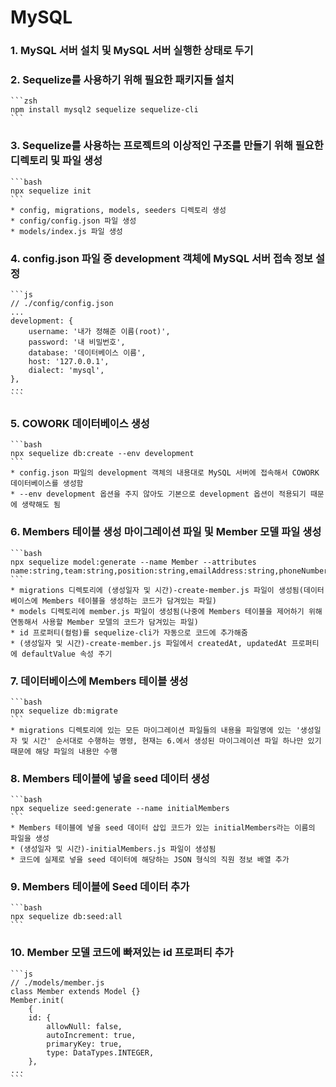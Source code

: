 # MySQL 

### 1. MySQL 서버 설치 및 MySQL 서버 실행한 상태로 두기 
### 2. Sequelize를 사용하기 위해 필요한 패키지들 설치
    ```zsh
    npm install mysql2 sequelize sequelize-cli
    ```
### 3. Sequelize를 사용하는 프로젝트의 이상적인 구조를 만들기 위해 필요한 디렉토리 및 파일 생성
    ```bash
    npx sequelize init
    ```
    * config, migrations, models, seeders 디렉토리 생성
    * config/config.json 파일 생성
    * models/index.js 파일 생성
### 4. config.json 파일 중 development 객체에 MySQL 서버 접속 정보 설정
    ```js
    // ./config/config.json
    ...
    development: {
        username: '내가 정해준 이름(root)',
        password: '내 비밀번호',
        database: '데이터베이스 이름',
        host: '127.0.0.1',
        dialect: 'mysql',
    },
    ...
    ```
### 5. COWORK 데이터베이스 생성
    ```bash
    npx sequelize db:create --env development
    ```
    * config.json 파일의 development 객체의 내용대로 MySQL 서버에 접속해서 COWORK 데이터베이스를 생성함
    * --env development 옵션을 주지 않아도 기본으로 development 옵션이 적용되기 때문에 생략해도 됨
### 6. Members 테이블 생성 마이그레이션 파일 및 Member 모델 파일 생성
    ```bash
    npx sequelize model:generate --name Member --attributes name:string,team:string,position:string,emailAddress:string,phoneNumber:string,admissionDate:date,birthday:date,profileImage:string 
    ```
    * migrations 디렉토리에 (생성일자 및 시간)-create-member.js 파일이 생성됨(데이터베이스에 Members 테이블을 생성하는 코드가 담겨있는 파일)
    * models 디렉토리에 member.js 파일이 생성됨(나중에 Members 테이블을 제어하기 위해 연동해서 사용할 Member 모델의 코드가 담겨있는 파일)
    * id 프로퍼티(컬럼)를 sequelize-cli가 자동으로 코드에 추가해줌
    * (생성일자 및 시간)-create-member.js 파일에서 createdAt, updatedAt 프로퍼티에 defaultValue 속성 주기
### 7. 데이터베이스에 Members 테이블 생성
    ```bash
    npx sequelize db:migrate
    ```
    * migrations 디렉토리에 있는 모든 마이그레이션 파일들의 내용을 파일명에 있는 '생성일자 및 시간' 순서대로 수행하는 명령, 현재는 6.에서 생성된 마이그레이션 파일 하나만 있기 때문에 해당 파일의 내용만 수행
### 8. Members 테이블에 넣을 seed 데이터 생성
    ```bash
    npx sequelize seed:generate --name initialMembers
    ```
    * Members 테이블에 넣을 seed 데이터 삽입 코드가 있는 initialMembers라는 이름의 파일을 생성
    * (생성일자 및 시간)-initialMembers.js 파일이 생성됨
    * 코드에 실제로 넣을 seed 데이터에 해당하는 JSON 형식의 직원 정보 배열 추가
### 9. Members 테이블에 Seed 데이터 추가
    ```bash
    npx sequelize db:seed:all
    ```
### 10. Member 모델 코드에 빠져있는 id 프로퍼티 추가
    ```js
    // ./models/member.js 
    class Member extends Model {}
    Member.init(
        {
        id: {
            allowNull: false,
            autoIncrement: true,
            primaryKey: true,
            type: DataTypes.INTEGER,
        },
    ...
    ```